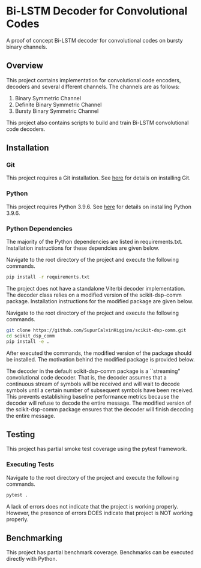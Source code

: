# Bi-LSTM Decoder for Convolutional Codes

A proof of concept Bi-LSTM decoder for convolutional codes on bursty binary channels. 

## Overview

This project contains implementation for convolutional code encoders, decoders and several different channels. The channels are as follows:

1. Binary Symmetric Channel
2. Definite Binary Symmetric Channel
3. Bursty Binary Symmetric Channel

This project also contains scripts to build and train Bi-LSTM convolutional code decoders.

## Installation

### Git

This project requires a Git installation. See [here](https://git-scm.com/downloads) for details on installing Git.

### Python

This project requires Python 3.9.6. See [here](https://www.python.org/downloads/) for details on installing Python 3.9.6.

### Python Dependencies

The majority of the Python dependencies are listed in requirements.txt. Installation instructions for these dependcies are given below.

Navigate to the root directory of the project and execute the following commands. 

```bash
pip install -r requirements.txt
```

The project does not have a standalone Viterbi decoder implementation. The decoder class relies on a modified version of the scikit-dsp-comm package. Installation instructions for the modified package are given below. 

Navigate to the root directory of the project and execute the following commands. 

```bash
git clone https://github.com/SupurCalvinHiggins/scikit-dsp-comm.git
cd scikit_dsp_comm
pip install -e .
```

After executed the commands, the modified version of the package should be installed. The motivation behind the modified package is provided below.

The decoder in the default scikit-dsp-comm package is a ``streaming" convolutional code decoder. That is, the decoder assumes that a continuous stream of symbols will be received and will wait to decode symbols until a certain number of subsequent symbols have been received. This prevents establishing baseline performance metrics because the decoder will refuse to decode the entire message. The modified version of the scikit-dsp-comm package ensures that the decoder will finish decoding the entire message.

## Testing

This project has partial smoke test coverage using the pytest framework.

### Executing Tests

Navigate to the root directory of the project and execute the following commands. 

```bash
pytest .
```

A lack of errors does not indicate that the project is working properly. However, the presence of errors DOES indicate that project is NOT working properly. 

## Benchmarking

This project has partial benchmark coverage. Benchmarks can be executed directly with Python.
